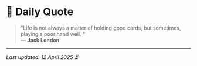 # 📜 Daily Quote

> "Life is not always a matter of holding good cards, but sometimes, playing a poor hand well. "  
> — **Jack London**

---

_Last updated: 12 April 2025 ⏳_
